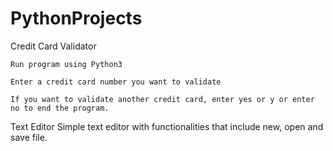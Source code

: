 # PythonProjects

Credit Card Validator

	Run program using Python3

	Enter a credit card number you want to validate

	If you want to validate another credit card, enter yes or y or enter no to end the program.

Text Editor
	Simple text editor with functionalities that include new, open and save file.